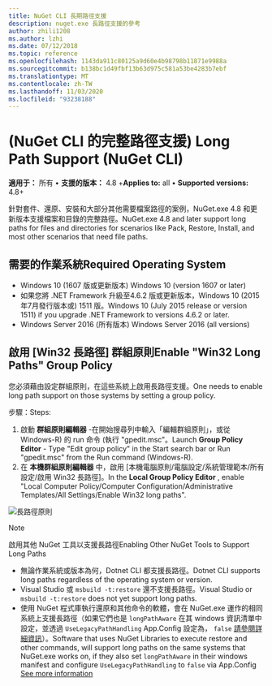 ```yaml
---
title: NuGet CLI 長期路徑支援
description: nuget.exe 長路徑支援的參考
author: zhili1208
ms.author: lzhi
ms.date: 07/12/2018
ms.topic: reference
ms.openlocfilehash: 1143da911c80125a9d60e4b98798b11871e9988a
ms.sourcegitcommit: b138bc1d49fbf13b63d975c581a53be4283b7ebf
ms.translationtype: MT
ms.contentlocale: zh-TW
ms.lasthandoff: 11/03/2020
ms.locfileid: "93238188"
---
```

# <a name="long-path-support-nuget-cli"></a><span data-ttu-id="e1394-103"> (NuGet CLI 的完整路徑支援) </span><span class="sxs-lookup"><span data-stu-id="e1394-103">Long Path Support (NuGet CLI)</span></span>

<span data-ttu-id="e1394-104">**適用于：** 所有 &bullet; **支援的版本：** 4.8 +</span><span class="sxs-lookup"><span data-stu-id="e1394-104">**Applies to:** all &bullet; **Supported versions:** 4.8+</span></span>

<span data-ttu-id="e1394-105">針對套件、還原、安裝和大部分其他需要檔案路徑的案例，NuGet.exe 4.8 和更新版本支援檔案和目錄的完整路徑。</span><span class="sxs-lookup"><span data-stu-id="e1394-105">NuGet.exe 4.8 and later support long paths for files and directories for scenarios like Pack, Restore, Install, and most other scenarios that need file paths.</span></span>

## <a name="required-operating-system"></a><span data-ttu-id="e1394-106">需要的作業系統</span><span class="sxs-lookup"><span data-stu-id="e1394-106">Required Operating System</span></span>

-   <span data-ttu-id="e1394-107">Windows 10 (1607 版或更新版本) </span><span class="sxs-lookup"><span data-stu-id="e1394-107">Windows 10 (version 1607 or later)</span></span>
-   <span data-ttu-id="e1394-108">如果您將 .NET Framework 升級至4.6.2 版或更新版本，Windows 10 (2015 年7月發行版本或) 1511 版。</span><span class="sxs-lookup"><span data-stu-id="e1394-108">Windows 10 (July 2015 release or version 1511) if you upgrade .NET Framework to versions 4.6.2 or later.</span></span>
-   <span data-ttu-id="e1394-109">Windows Server 2016 (所有版本) </span><span class="sxs-lookup"><span data-stu-id="e1394-109">Windows Server 2016 (all versions)</span></span>

## <a name="enable-win32-long-paths-group-policy"></a><span data-ttu-id="e1394-110">啟用 [Win32 長路徑] 群組原則</span><span class="sxs-lookup"><span data-stu-id="e1394-110">Enable "Win32 Long Paths" Group Policy</span></span>

<span data-ttu-id="e1394-111">您必須藉由設定群組原則，在這些系統上啟用長路徑支援。</span><span class="sxs-lookup"><span data-stu-id="e1394-111">One needs to enable long path support on those systems by setting a group policy.</span></span>

<span data-ttu-id="e1394-112">步驟：</span><span class="sxs-lookup"><span data-stu-id="e1394-112">Steps:</span></span>
1. <span data-ttu-id="e1394-113">啟動 **群組原則編輯器** -在開始搜尋列中輸入「編輯群組原則」，或從 Windows-R) 的 run 命令 (執行 "gpedit.msc"。</span><span class="sxs-lookup"><span data-stu-id="e1394-113">Launch **Group Policy Editor** - Type "Edit group policy" in the Start search bar or Run "gpedit.msc" from the Run command (Windows-R).</span></span>
2. <span data-ttu-id="e1394-114">在 **本機群組原則編輯器** 中，啟用 [本機電腦原則/電腦設定/系統管理範本/所有設定/啟用 Win32 長路徑]。</span><span class="sxs-lookup"><span data-stu-id="e1394-114">In the **Local Group Policy Editor** , enable "Local Computer Policy/Computer Configuration/Administrative Templates/All Settings/Enable Win32 long paths".</span></span>

![長路徑原則](media/LongPathPolicy.png)


> [!Note]
> <span data-ttu-id="e1394-116">啟用其他 NuGet 工具以支援長路徑</span><span class="sxs-lookup"><span data-stu-id="e1394-116">Enabling Other NuGet Tools to Support Long Paths</span></span>
>
> -   <span data-ttu-id="e1394-117">無論作業系統或版本為何，Dotnet CLI 都支援長路徑。</span><span class="sxs-lookup"><span data-stu-id="e1394-117">Dotnet CLI supports long paths regardless of the operating system or version.</span></span>
> -   <span data-ttu-id="e1394-118">Visual Studio 或 `msbuild -t:restore` 還不支援長路徑。</span><span class="sxs-lookup"><span data-stu-id="e1394-118">Visual Studio or `msbuild -t:restore` does not yet support long paths.</span></span>
> -   <span data-ttu-id="e1394-119">使用 NuGet 程式庫執行還原和其他命令的軟體，會在 NuGet.exe 運作的相同系統上支援長路徑（如果它們也是 `longPathAware` 在其 windows 資訊清單中設定，並透過 `UseLegacyPathHandling` App.Config 設定為， `false` [請參閱詳細資訊](/archive/blogs/jeremykuhne/net-4-6-2-and-long-paths-on-windows-10)）。</span><span class="sxs-lookup"><span data-stu-id="e1394-119">Software that uses NuGet Libraries to execute restore and other commands, will support long paths on the same systems that NuGet.exe works on, if they also set `longPathAware` in their windows manifest and configure `UseLegacyPathHandling` to `false` via App.Config [See more information](/archive/blogs/jeremykuhne/net-4-6-2-and-long-paths-on-windows-10)</span></span>